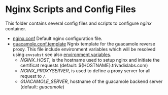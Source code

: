 # Nginx Scripts and Config Files

This folder contains several config files and scripts to configure *nginx* container.

- [nginx.conf](nginx.conf) Default nginx configuration file.
- [guacamole.conf.template](guacamole.conf.template) Ngnix template for the guacamole reverse proxy. This file include environment variables which will be resolved using `envsubst` see also [environment variables](https://hub.docker.com/_/nginx).
  - *NGINX_HOST*, is the hostname used to setup nginx and initiate the certificat requests (default: ${HOSTNAME}.trivadislabs.com)
  - *NGINX_PROXYSERVER*, is used to define a proxy server for all request to `/`.
  - *GUACAMOLE_SERVER*, hostname of the guacamole backend server (default: *guacamole*)

